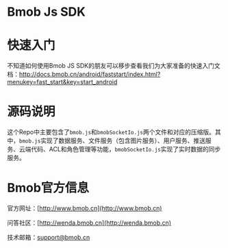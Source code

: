 Bmob Js SDK
===========

# 快速入门

不知道如何使用Bmob JS SDK的朋友可以移步查看我们为大家准备的快速入门文档：http://docs.bmob.cn/android/faststart/index.html?menukey=fast_start&key=start_android

# 源码说明

这个Repo中主要包含了`bmob.js`和`bmobSocketIo.js`两个文件和对应的压缩版。其中，`bmob.js`实现了数据服务、文件服务（包含图片服务）、用户服务、推送服务、云端代码、ACL和角色管理等功能，`bmobSocketIo.js`实现了实时数据的同步服务。


# Bmob官方信息

官方网址：[http://www.bmob.cn](http://www.bmob.cn)

问答社区：[http://wenda.bmob.cn](http://wenda.bmob.cn)

技术邮箱：support@bmob.cn